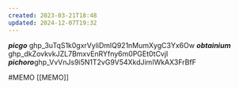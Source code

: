 ```yaml
---
created: 2023-03-21T18:48
updated: 2024-12-07T19:32
---
```

***picgo*** 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
***obtainium*** 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
***pichoro***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

#MEMO [[MEMO]]
